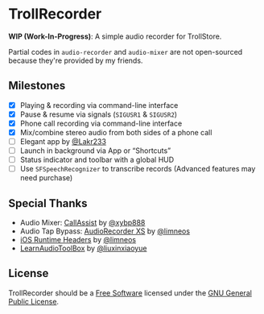 # TrollRecorder

**WIP (Work-In-Progress)**: A simple audio recorder for TrollStore.

Partial codes in `audio-recorder` and `audio-mixer` are not open-sourced because they're provided by my friends.

## Milestones

- [x] Playing &amp; recording via command-line interface
- [x] Pause &amp; resume via signals (`SIGUSR1` &amp; `SIGUSR2`)
- [x] Phone call recording via command-line interface
- [x] Mix/combine stereo audio from both sides of a phone call
- [ ] Elegant app by [@Lakr233](https://github.com/Lakr233)
- [ ] Launch in background via App or “Shortcuts”
- [ ] Status indicator and toolbar with a global HUD
- [ ] Use `SFSpeechRecognizer` to transcribe records (Advanced features may need purchase)

## Special Thanks

- Audio Mixer: [CallAssist](https://buy.htv123.com) by [@xybp888](https://github.com/xybp888)
- Audio Tap Bypass: [AudioRecorder XS](https://limneos.net/audiorecorderxs/) by [@limneos](https://twitter.com/limneos)
- [iOS Runtime Headers](https://developer.limneos.net/) by [@limneos](https://twitter.com/limneos)
- [LearnAudioToolBox](https://github.com/liuxinxiaoyue/LearnAudioToolBox) by [@liuxinxiaoyue](https://github.com/liuxinxiaoyue)

## License

TrollRecorder should be a [Free Software](https://www.gnu.org/philosophy/free-sw.html) licensed under the [GNU General Public License](LICENSE).
